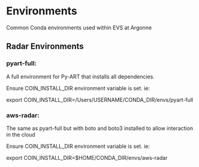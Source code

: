 # Environments
Common Conda environments used within EVS at Argonne

## Radar Environments
### pyart-full: 
A full environment for Py-ART that installs all dependencies.

Ensure COIN_INSTALL_DIR environment variable is set. ie: 

export COIN_INSTALL_DIR=/Users/USERNAME/CONDA_DIR/envs/pyart-full

### aws-radar:
The same as pyart-full but with boto and boto3 installed to allow interaction in the cloud
 
Ensure COIN_INSTALL_DIR environment variable is set. ie: 

export COIN_INSTALL_DIR=$HOME/CONDA_DIR/envs/aws-radar